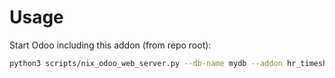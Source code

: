 # Usage

Start Odoo including this addon (from repo root):

```bash
python3 scripts/nix_odoo_web_server.py --db-name mydb --addon hr_timesheet_task_required
```
